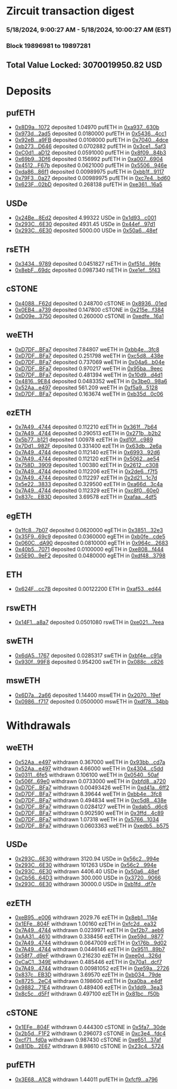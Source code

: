 # Zircuit transaction digest
### 5/18/2024, 9:00:27 AM - 5/18/2024, 10:00:27 AM (EST)
### Block 19896981 to 19897281

## Total Value Locked: 3070019950.82 USD

# Deposits
## pufETH
- [0x8D9a...1072](https://etherscan.io/address/0x8D9a44D32555D191c54b370fEd444a70E26e1072) deposited 1.04970 pufETH in [0xa937...630b](https://etherscan.io/tx/0x8D9a44D32555D191c54b370fEd444a70E26e1072)
- [0x973d...2ad5](https://etherscan.io/address/0x973d0cf1c38722D78a808D4333c7c445DdBc2ad5) deposited 0.0180000 pufETH in [0x5436...4cc1](https://etherscan.io/tx/0x973d0cf1c38722D78a808D4333c7c445DdBc2ad5)
- [0x92eB...a9FB](https://etherscan.io/address/0x92eB7061F332C35155D136EA672AA45e05aCa9FB) deposited 0.0108000 pufETH in [0x7040...4dce](https://etherscan.io/tx/0x92eB7061F332C35155D136EA672AA45e05aCa9FB)
- [0xb273...D646](https://etherscan.io/address/0xb273033eB9139C29748C40Bb22DEb8fADff8D646) deposited 0.0702882 pufETH in [0x3ce1...5af3](https://etherscan.io/tx/0xb273033eB9139C29748C40Bb22DEb8fADff8D646)
- [0xC0d1...aD12](https://etherscan.io/address/0xC0d1D2b89997b842691b31C597DB3A47963baD12) deposited 0.0591000 pufETH in [0x8f09...84b3](https://etherscan.io/tx/0xC0d1D2b89997b842691b31C597DB3A47963baD12)
- [0x69b9...3Df6](https://etherscan.io/address/0x69b9926cbcB80231c0f73C03C2Ef62e976B43Df6) deposited 0.156992 pufETH in [0xa007...6904](https://etherscan.io/tx/0x69b9926cbcB80231c0f73C03C2Ef62e976B43Df6)
- [0x4512...F67b](https://etherscan.io/address/0x45121D213D88Ad49e59E31f97BC43959Da0fF67b) deposited 0.0621000 pufETH in [0x5506...946e](https://etherscan.io/tx/0x45121D213D88Ad49e59E31f97BC43959Da0fF67b)
- [0xda86...86f1](https://etherscan.io/address/0xda8639ebaDE510607414fE396E98171280EE86f1) deposited 0.00989975 pufETH in [0xbb1f...9117](https://etherscan.io/tx/0xda8639ebaDE510607414fE396E98171280EE86f1)
- [0x79F3...0a27](https://etherscan.io/address/0x79F3DDc535BC7cE363b0f43247DA8f20e68f0a27) deposited 0.00989975 pufETH in [0xc7e4...bd60](https://etherscan.io/tx/0x79F3DDc535BC7cE363b0f43247DA8f20e68f0a27)
- [0x623F...02bD](https://etherscan.io/address/0x623Fa652aa653146Af94323899678B53Aa5102bD) deposited 0.268138 pufETH in [0xe361...16a5](https://etherscan.io/tx/0x623Fa652aa653146Af94323899678B53Aa5102bD)
## USDe
- [0x24Be...8Ed2](https://etherscan.io/address/0x24Be319B30aCbB9614Ab9325CA8BC04a4a6B8Ed2) deposited 4.99322 USDe in [0x1d93...c001](https://etherscan.io/tx/0x24Be319B30aCbB9614Ab9325CA8BC04a4a6B8Ed2)
- [0x293C...6E30](https://etherscan.io/address/0x293C6937D8D82e05B01335F7B33FBA0c8e256E30) deposited 4931.45 USDe in [0x44ef...97d1](https://etherscan.io/tx/0x293C6937D8D82e05B01335F7B33FBA0c8e256E30)
- [0x293C...6E30](https://etherscan.io/address/0x293C6937D8D82e05B01335F7B33FBA0c8e256E30) deposited 5000.00 USDe in [0x50a6...48ef](https://etherscan.io/tx/0x293C6937D8D82e05B01335F7B33FBA0c8e256E30)
## rsETH
- [0x3434...9789](https://etherscan.io/address/0x34349c5569e7B846c3558961552D2202760A9789) deposited 0.0451827 rsETH in [0xf51d...96fe](https://etherscan.io/tx/0x34349c5569e7B846c3558961552D2202760A9789)
- [0x8ebF...69dc](https://etherscan.io/address/0x8ebF0d01728753f4746219abF19cB68Baa4269dc) deposited 0.0987340 rsETH in [0xe1ef...5f43](https://etherscan.io/tx/0x8ebF0d01728753f4746219abF19cB68Baa4269dc)
## cSTONE
- [0x4088...F62d](https://etherscan.io/address/0x40883D7237E1fd4b09CA5D0828658Af8a47AF62d) deposited 0.248700 cSTONE in [0x8936...01ed](https://etherscan.io/tx/0x40883D7237E1fd4b09CA5D0828658Af8a47AF62d)
- [0x0EB4...a739](https://etherscan.io/address/0x0EB455Cf26e0c01b7343A5bE46068B476Cfba739) deposited 0.147800 cSTONE in [0x215e...f384](https://etherscan.io/tx/0x0EB455Cf26e0c01b7343A5bE46068B476Cfba739)
- [0xD09e...3750](https://etherscan.io/address/0xD09e22250590eb71D758102E2658D947987D3750) deposited 0.260000 cSTONE in [0xedfe...16a1](https://etherscan.io/tx/0xD09e22250590eb71D758102E2658D947987D3750)
## weETH
- [0xD7DF...BFa7](https://etherscan.io/address/0xD7DF7E085214743530afF339aFC420c7c720BFa7) deposited 7.84807 weETH in [0xbb4e...3fc8](https://etherscan.io/tx/0xD7DF7E085214743530afF339aFC420c7c720BFa7)
- [0xD7DF...BFa7](https://etherscan.io/address/0xD7DF7E085214743530afF339aFC420c7c720BFa7) deposited 0.251798 weETH in [0xc5d8...438e](https://etherscan.io/tx/0xD7DF7E085214743530afF339aFC420c7c720BFa7)
- [0xD7DF...BFa7](https://etherscan.io/address/0xD7DF7E085214743530afF339aFC420c7c720BFa7) deposited 0.737069 weETH in [0x04a6...b04e](https://etherscan.io/tx/0xD7DF7E085214743530afF339aFC420c7c720BFa7)
- [0xD7DF...BFa7](https://etherscan.io/address/0xD7DF7E085214743530afF339aFC420c7c720BFa7) deposited 0.970217 weETH in [0x95ba...9eec](https://etherscan.io/tx/0xD7DF7E085214743530afF339aFC420c7c720BFa7)
- [0xD7DF...BFa7](https://etherscan.io/address/0xD7DF7E085214743530afF339aFC420c7c720BFa7) deposited 0.481394 weETH in [0x10d9...d4d1](https://etherscan.io/tx/0xD7DF7E085214743530afF339aFC420c7c720BFa7)
- [0x4816...9E84](https://etherscan.io/address/0x481622ac0c0f505d443F4CAAC1Ff09C7DFdD9E84) deposited 0.0483352 weETH in [0x3be0...98a6](https://etherscan.io/tx/0x481622ac0c0f505d443F4CAAC1Ff09C7DFdD9E84)
- [0x52Aa...e497](https://etherscan.io/address/0x52Aa899454998Be5b000Ad077a46Bbe360F4e497) deposited 561.209 weETH in [0xf5a9...5128](https://etherscan.io/tx/0x52Aa899454998Be5b000Ad077a46Bbe360F4e497)
- [0xD7DF...BFa7](https://etherscan.io/address/0xD7DF7E085214743530afF339aFC420c7c720BFa7) deposited 0.163674 weETH in [0xb35d...0c06](https://etherscan.io/tx/0xD7DF7E085214743530afF339aFC420c7c720BFa7)
## ezETH
- [0x7A49...4744](https://etherscan.io/address/0x7A493Be5c2ce014cD049Bf178a1ac0Db1B434744) deposited 0.112210 ezETH in [0x361f...7b64](https://etherscan.io/tx/0x7A493Be5c2ce014cD049Bf178a1ac0Db1B434744)
- [0x7A49...4744](https://etherscan.io/address/0x7A493Be5c2ce014cD049Bf178a1ac0Db1B434744) deposited 0.290513 ezETH in [0x271b...b2b2](https://etherscan.io/tx/0x7A493Be5c2ce014cD049Bf178a1ac0Db1B434744)
- [0x5b77...b121](https://etherscan.io/address/0x5b77924B0673a0C7Be047319259BEBe1F1E2b121) deposited 1.00978 ezETH in [0xd10f...c989](https://etherscan.io/tx/0x5b77924B0673a0C7Be047319259BEBe1F1E2b121)
- [0x7Dd1...982F](https://etherscan.io/address/0x7Dd1af9CdA7c69e93c5F73725E96c801F640982F) deposited 0.331400 ezETH in [0x63db...2e6a](https://etherscan.io/tx/0x7Dd1af9CdA7c69e93c5F73725E96c801F640982F)
- [0x7A49...4744](https://etherscan.io/address/0x7A493Be5c2ce014cD049Bf178a1ac0Db1B434744) deposited 0.112140 ezETH in [0x6993...92d6](https://etherscan.io/tx/0x7A493Be5c2ce014cD049Bf178a1ac0Db1B434744)
- [0x7A49...4744](https://etherscan.io/address/0x7A493Be5c2ce014cD049Bf178a1ac0Db1B434744) deposited 0.112120 ezETH in [0x5062...ae54](https://etherscan.io/tx/0x7A493Be5c2ce014cD049Bf178a1ac0Db1B434744)
- [0x758D...3909](https://etherscan.io/address/0x758D106695e2414b82a17E04C3874a41Aac53909) deposited 1.00380 ezETH in [0x2612...c308](https://etherscan.io/tx/0x758D106695e2414b82a17E04C3874a41Aac53909)
- [0x7A49...4744](https://etherscan.io/address/0x7A493Be5c2ce014cD049Bf178a1ac0Db1B434744) deposited 0.112206 ezETH in [0x2de6...f7f5](https://etherscan.io/tx/0x7A493Be5c2ce014cD049Bf178a1ac0Db1B434744)
- [0x7A49...4744](https://etherscan.io/address/0x7A493Be5c2ce014cD049Bf178a1ac0Db1B434744) deposited 0.112297 ezETH in [0x2d21...1c7d](https://etherscan.io/tx/0x7A493Be5c2ce014cD049Bf178a1ac0Db1B434744)
- [0x5e22...3833](https://etherscan.io/address/0x5e22dc131a1FaC5B3434D40a900dC01acc1B3833) deposited 0.329500 ezETH in [0xa66d...3c4a](https://etherscan.io/tx/0x5e22dc131a1FaC5B3434D40a900dC01acc1B3833)
- [0x7A49...4744](https://etherscan.io/address/0x7A493Be5c2ce014cD049Bf178a1ac0Db1B434744) deposited 0.112329 ezETH in [0xc8f0...60e0](https://etherscan.io/tx/0x7A493Be5c2ce014cD049Bf178a1ac0Db1B434744)
- [0x837c...EB3D](https://etherscan.io/address/0x837cF2Dfcb3d14A44545E91399dC0400Ef42EB3D) deposited 3.69578 ezETH in [0xafaa...4df5](https://etherscan.io/tx/0x837cF2Dfcb3d14A44545E91399dC0400Ef42EB3D)
## egETH
- [0x1fc8...7b07](https://etherscan.io/address/0x1fc8e8448B114e8204A2a18Ba314205d9F8C7b07) deposited 0.0620000 egETH in [0x3851...32e3](https://etherscan.io/tx/0x1fc8e8448B114e8204A2a18Ba314205d9F8C7b07)
- [0x35F9...69c9](https://etherscan.io/address/0x35F935232Ab3C93FFDFf505f3B6bF635aEAB69c9) deposited 0.0360000 egETH in [0xb0fe...cde5](https://etherscan.io/tx/0x35F935232Ab3C93FFDFf505f3B6bF635aEAB69c9)
- [0x060C...dA90](https://etherscan.io/address/0x060CC3f399aD0D880758B051F22Bb0F2Aa11dA90) deposited 0.0810000 egETH in [0x964c...2683](https://etherscan.io/tx/0x060CC3f399aD0D880758B051F22Bb0F2Aa11dA90)
- [0x40b5...7071](https://etherscan.io/address/0x40b5257dbBf43e7C643a7182A51BBb7e5e807071) deposited 0.0100000 egETH in [0xe808...f444](https://etherscan.io/tx/0x40b5257dbBf43e7C643a7182A51BBb7e5e807071)
- [0x5E90...9eF2](https://etherscan.io/address/0x5E9061B4E30186d875b7d7B6C15E2bc3497D9eF2) deposited 0.0480000 egETH in [0xdf48...3798](https://etherscan.io/tx/0x5E9061B4E30186d875b7d7B6C15E2bc3497D9eF2)
## ETH
- [0x624F...cc7B](https://etherscan.io/address/0x624F85Da99AD9e19C0F09F55353A18DC47D5cc7B) deposited 0.00122200 ETH in [0xaf53...ed44](https://etherscan.io/tx/0x624F85Da99AD9e19C0F09F55353A18DC47D5cc7B)
## rswETH
- [0x14F1...a8a7](https://etherscan.io/address/0x14F1dd745D3cBfFf6502878C2182dC7BD49aa8a7) deposited 0.0501080 rswETH in [0xe021...7eea](https://etherscan.io/tx/0x14F1dd745D3cBfFf6502878C2182dC7BD49aa8a7)
## swETH
- [0x6dA5...1767](https://etherscan.io/address/0x6dA583CBEFa790e6d37e9F87a83FCe9FBb861767) deposited 0.0285317 swETH in [0xbf4e...c91a](https://etherscan.io/tx/0x6dA583CBEFa790e6d37e9F87a83FCe9FBb861767)
- [0x930f...99F8](https://etherscan.io/address/0x930fb9e3acDF04dc2DaF31493C59dD23cCcE99F8) deposited 0.954200 swETH in [0x088c...c826](https://etherscan.io/tx/0x930fb9e3acDF04dc2DaF31493C59dD23cCcE99F8)
## mswETH
- [0x6D7a...2a66](https://etherscan.io/address/0x6D7aB71E6839C9fD2208c75bdF677f79C79E2a66) deposited 1.14400 mswETH in [0x2070...19ef](https://etherscan.io/tx/0x6D7aB71E6839C9fD2208c75bdF677f79C79E2a66)
- [0x0986...f717](https://etherscan.io/address/0x0986FC9142a8b4981B091EAA1702DB3b282bf717) deposited 0.0500000 mswETH in [0xdf78...34bb](https://etherscan.io/tx/0x0986FC9142a8b4981B091EAA1702DB3b282bf717)
# Withdrawals
## weETH
- [0x52Aa...e497](https://etherscan.io/address/0x52Aa899454998Be5b000Ad077a46Bbe360F4e497) withdrawn 0.367000 weETH in [0x93bb...cd7a](https://etherscan.io/tx/0x52Aa899454998Be5b000Ad077a46Bbe360F4e497)
- [0x52Aa...e497](https://etherscan.io/address/0x52Aa899454998Be5b000Ad077a46Bbe360F4e497) withdrawn 4.66000 weETH in [0x4304...c5dd](https://etherscan.io/tx/0x52Aa899454998Be5b000Ad077a46Bbe360F4e497)
- [0x0311...6fe5](https://etherscan.io/address/0x031140f094c16297A74201327d774ce940516fe5) withdrawn 0.106100 weETH in [0x0540...50af](https://etherscan.io/tx/0x031140f094c16297A74201327d774ce940516fe5)
- [0x506f...69e0](https://etherscan.io/address/0x506f1a2D0095d4a5a1c0F262aa90EcF4e8CA69e0) withdrawn 0.0733000 weETH in [0xbfd8...a720](https://etherscan.io/tx/0x506f1a2D0095d4a5a1c0F262aa90EcF4e8CA69e0)
- [0xD7DF...BFa7](https://etherscan.io/address/0xD7DF7E085214743530afF339aFC420c7c720BFa7) withdrawn 0.00493426 weETH in [0xd41a...6ff2](https://etherscan.io/tx/0xD7DF7E085214743530afF339aFC420c7c720BFa7)
- [0xD7DF...BFa7](https://etherscan.io/address/0xD7DF7E085214743530afF339aFC420c7c720BFa7) withdrawn 8.39644 weETH in [0xbb4e...3fc8](https://etherscan.io/tx/0xD7DF7E085214743530afF339aFC420c7c720BFa7)
- [0xD7DF...BFa7](https://etherscan.io/address/0xD7DF7E085214743530afF339aFC420c7c720BFa7) withdrawn 0.494834 weETH in [0xc5d8...438e](https://etherscan.io/tx/0xD7DF7E085214743530afF339aFC420c7c720BFa7)
- [0xD7DF...BFa7](https://etherscan.io/address/0xD7DF7E085214743530afF339aFC420c7c720BFa7) withdrawn 0.0284127 weETH in [0xdab5...d6c6](https://etherscan.io/tx/0xD7DF7E085214743530afF339aFC420c7c720BFa7)
- [0xD7DF...BFa7](https://etherscan.io/address/0xD7DF7E085214743530afF339aFC420c7c720BFa7) withdrawn 0.902590 weETH in [0x3ffd...4c89](https://etherscan.io/tx/0xD7DF7E085214743530afF339aFC420c7c720BFa7)
- [0xD7DF...BFa7](https://etherscan.io/address/0xD7DF7E085214743530afF339aFC420c7c720BFa7) withdrawn 1.07318 weETH in [0x5766...1034](https://etherscan.io/tx/0xD7DF7E085214743530afF339aFC420c7c720BFa7)
- [0xD7DF...BFa7](https://etherscan.io/address/0xD7DF7E085214743530afF339aFC420c7c720BFa7) withdrawn 0.0603363 weETH in [0xedb5...b575](https://etherscan.io/tx/0xD7DF7E085214743530afF339aFC420c7c720BFa7)
## USDe
- [0x293C...6E30](https://etherscan.io/address/0x293C6937D8D82e05B01335F7B33FBA0c8e256E30) withdrawn 3120.94 USDe in [0x56c2...994e](https://etherscan.io/tx/0x293C6937D8D82e05B01335F7B33FBA0c8e256E30)
- [0x293C...6E30](https://etherscan.io/address/0x293C6937D8D82e05B01335F7B33FBA0c8e256E30) withdrawn 101263 USDe in [0x56c2...994e](https://etherscan.io/tx/0x293C6937D8D82e05B01335F7B33FBA0c8e256E30)
- [0x293C...6E30](https://etherscan.io/address/0x293C6937D8D82e05B01335F7B33FBA0c8e256E30) withdrawn 4406.40 USDe in [0x50a6...48ef](https://etherscan.io/tx/0x293C6937D8D82e05B01335F7B33FBA0c8e256E30)
- [0xCb56...64D3](https://etherscan.io/address/0xCb56792d44defdB67C4F364da274e8d0D4a364D3) withdrawn 300.000 USDe in [0x3720...9066](https://etherscan.io/tx/0xCb56792d44defdB67C4F364da274e8d0D4a364D3)
- [0x293C...6E30](https://etherscan.io/address/0x293C6937D8D82e05B01335F7B33FBA0c8e256E30) withdrawn 30000.0 USDe in [0xb1fd...df7e](https://etherscan.io/tx/0x293C6937D8D82e05B01335F7B33FBA0c8e256E30)
## ezETH
- [0xeB95...e006](https://etherscan.io/address/0xeB9546474F89a6DAC291fcA2a4810965aFCee006) withdrawn 2029.76 ezETH in [0x8eb1...114e](https://etherscan.io/tx/0xeB9546474F89a6DAC291fcA2a4810965aFCee006)
- [0x1EFe...804F](https://etherscan.io/address/0x1EFe088E25aD05e958CD1759b732a2e3e9B6804F) withdrawn 1.00160 ezETH in [0xfc2d...ea32](https://etherscan.io/tx/0x1EFe088E25aD05e958CD1759b732a2e3e9B6804F)
- [0x7A49...4744](https://etherscan.io/address/0x7A493Be5c2ce014cD049Bf178a1ac0Db1B434744) withdrawn 0.0239971 ezETH in [0xf2b7...aeb6](https://etherscan.io/tx/0x7A493Be5c2ce014cD049Bf178a1ac0Db1B434744)
- [0xAA31...4610](https://etherscan.io/address/0xAA31d1E2D0290D1208Ae76129D40491Bd7D24610) withdrawn 0.338456 ezETH in [0xe59d...9877](https://etherscan.io/tx/0xAA31d1E2D0290D1208Ae76129D40491Bd7D24610)
- [0x7A49...4744](https://etherscan.io/address/0x7A493Be5c2ce014cD049Bf178a1ac0Db1B434744) withdrawn 0.0647009 ezETH in [0x176b...9d02](https://etherscan.io/tx/0x7A493Be5c2ce014cD049Bf178a1ac0Db1B434744)
- [0x7A49...4744](https://etherscan.io/address/0x7A493Be5c2ce014cD049Bf178a1ac0Db1B434744) withdrawn 0.0446146 ezETH in [0x9511...89b7](https://etherscan.io/tx/0x7A493Be5c2ce014cD049Bf178a1ac0Db1B434744)
- [0x58f7...d9eF](https://etherscan.io/address/0x58f7f74ee5595a51733dA3Da2dAa7f83C147d9eF) withdrawn 0.216230 ezETH in [0xee0d...326d](https://etherscan.io/tx/0x58f7f74ee5595a51733dA3Da2dAa7f83C147d9eF)
- [0xCaC1...349E](https://etherscan.io/address/0xCaC1782c79E6130e7B7fB0De67b40A583DaB349E) withdrawn 0.485446 ezETH in [0x70a1...dcf7](https://etherscan.io/tx/0xCaC1782c79E6130e7B7fB0De67b40A583DaB349E)
- [0x7A49...4744](https://etherscan.io/address/0x7A493Be5c2ce014cD049Bf178a1ac0Db1B434744) withdrawn 0.00981052 ezETH in [0xe59a...2726](https://etherscan.io/tx/0x7A493Be5c2ce014cD049Bf178a1ac0Db1B434744)
- [0x837c...EB3D](https://etherscan.io/address/0x837cF2Dfcb3d14A44545E91399dC0400Ef42EB3D) withdrawn 3.69570 ezETH in [0xb034...79de](https://etherscan.io/tx/0x837cF2Dfcb3d14A44545E91399dC0400Ef42EB3D)
- [0x8725...2eC4](https://etherscan.io/address/0x8725Ebf552728C7606eFb0B95992899A26D32eC4) withdrawn 0.198600 ezETH in [0xa0ba...e4df](https://etherscan.io/tx/0x8725Ebf552728C7606eFb0B95992899A26D32eC4)
- [0x9882...71E4](https://etherscan.io/address/0x98823847348B50746d7964d136018FCF540571E4) withdrawn 0.489406 ezETH in [0x1dd9...3ea3](https://etherscan.io/tx/0x98823847348B50746d7964d136018FCF540571E4)
- [0x8c5c...d5Ff](https://etherscan.io/address/0x8c5c57Fb621E84ae5af5550c54947D360CCed5Ff) withdrawn 0.497100 ezETH in [0x81bc...f50b](https://etherscan.io/tx/0x8c5c57Fb621E84ae5af5550c54947D360CCed5Ff)
## cSTONE
- [0x1EFe...804F](https://etherscan.io/address/0x1EFe088E25aD05e958CD1759b732a2e3e9B6804F) withdrawn 0.444300 cSTONE in [0x5fa7...30de](https://etherscan.io/tx/0x1EFe088E25aD05e958CD1759b732a2e3e9B6804F)
- [0x2b5d...F1F2](https://etherscan.io/address/0x2b5d8c0B9FB17e3c3B56FEE12212c8e40Ce4F1F2) withdrawn 0.296073 cSTONE in [0xc3e4...fdc4](https://etherscan.io/tx/0x2b5d8c0B9FB17e3c3B56FEE12212c8e40Ce4F1F2)
- [0xcf71...fd0a](https://etherscan.io/address/0xcf71a03A181D54c8B7C4edd76C6941298A75fd0a) withdrawn 0.987430 cSTONE in [0xe651...37af](https://etherscan.io/tx/0xcf71a03A181D54c8B7C4edd76C6941298A75fd0a)
- [0x81Db...2E67](https://etherscan.io/address/0x81Db6De760d74b11887D49Bb64e837CDAECF2E67) withdrawn 8.98610 cSTONE in [0x23c4...5724](https://etherscan.io/tx/0x81Db6De760d74b11887D49Bb64e837CDAECF2E67)
## pufETH
- [0x3E68...A1C8](https://etherscan.io/address/0x3E68FCA5b47bF0510DEBB0fa95d51c54B032A1C8) withdrawn 1.44011 pufETH in [0xfcf9...a796](https://etherscan.io/tx/0x3E68FCA5b47bF0510DEBB0fa95d51c54B032A1C8)
